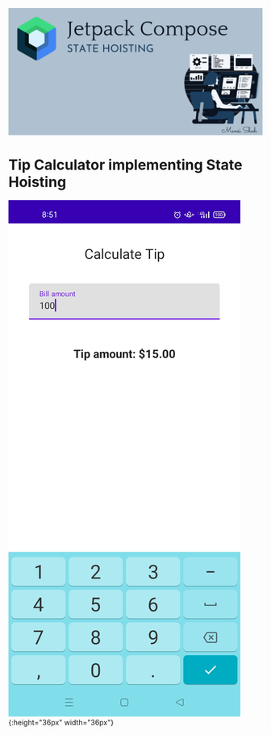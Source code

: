 ![](https://github.com/samAricha/Tip_Calculator/blob/master/hoisting.png)

# Tip Calculator implementing State Hoisting

![](https://github.com/samAricha/Tip_Calculator/blob/cf87a5ccc001e544ce8528c96f806ae286fa62e4/tip_calculator.jpeg){:height="36px" width="36px"}
